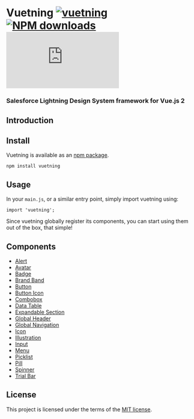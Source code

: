 # Vuetning [![vuetning](https://img.shields.io/npm/v/vuetning.svg)](https://www.npmjs.org/package/vuetning) [![NPM downloads](https://img.shields.io/npm/dt/vuetning.svg)](https://npmjs.org/package/vuetning) ![gzip size](http://img.badgesize.io/https://unpkg.com/vuetning/dist/vuetning.common.js?compression=gzip&label=gzip%20size)
### Salesforce Lightning Design System framework for Vue.js 2

## Introduction

## Install

Vuetning is available as an [npm package](https://www.npmjs.com/package/vuetning).

```
npm install vuetning
```

## Usage

In your `main.js`, or a similar entry point, simply import vuetning using:

```vue
import 'vuetning';
```

Since vuetning globally register its components, you can start using them out of the box, that simple!

## Components

* [Alert](/src/components/Alert)
* [Avatar](/src/components/Avatar)
* [Badge](/src/components/Badge)
* [Brand Band](/src/components/BrandBand)
* [Button](/src/components/Button)
* [Button Icon](/src/components/ButtonIcon)
* [Combobox](/src/components/Combobox)
* [Data Table](/src/components/DataTable)
* [Expandable Section](/src/components/ExpandableSection)
* [Global Header](/src/components/GlobalHeader)
* [Global Navigation](/src/components/GlobalNavigation)
* [Icon](/src/components/Icon)
* [Illustration](/src/components/Illustration)
* [Input](/src/components/Input)
* [Menu](/src/components/Menu)
* [Picklist](/src/components/Picklist)
* [Pill](/src/components/Pill)
* [Spinner](/src/components/Spinner)
* [Trial Bar](/src/components/TrialBar)

## License

This project is licensed under the terms of the [MIT license](/LICENSE).